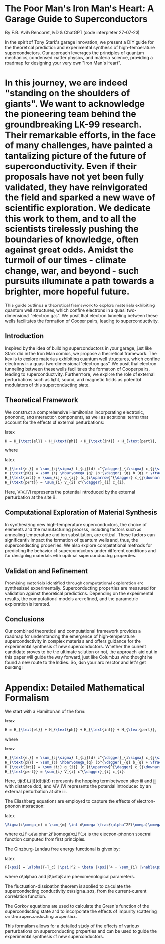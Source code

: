 The Poor Man's Iron Man's Heart: A Garage Guide to Superconductors
==================================================================

By F.B. Avila Rencoret, MD & ChatGPT (code interpreter 27-07-23)

In the spirit of Tony Stark's garage innovation, we present a DIY guide for the theoretical prediction and experimental synthesis of high-temperature superconductors. Our approach leverages the principles of quantum mechanics, condensed matter physics, and material science, providing a roadmap for designing your very own "Iron Man's Heart". 

In this journey, we are indeed "standing on the shoulders of giants". We want to acknowledge the pioneering team behind the groundbreaking LK-99 research. Their remarkable efforts, in the face of many challenges, have painted a tantalizing picture of the future of superconductivity. Even if their proposals have not yet been fully validated, they have reinvigorated the field and sparked a new wave of scientific exploration. We dedicate this work to them, and to all the scientists tirelessly pushing the boundaries of knowledge, often against great odds. Amidst the turmoil of our times - climate change, war, and beyond - such pursuits illuminate a path towards a brighter, more hopeful future.
==================================================================

This guide outlines a theoretical framework to explore materials exhibiting quantum well structures, which confine electrons in a quasi two-dimensional "electron gas". We posit that electron tunneling between these wells facilitates the formation of Cooper pairs, leading to superconductivity.

Introduction
------------

Inspired by the idea of building superconductors in your garage, just like Stark did in the Iron Man comics, we propose a theoretical framework. The key is to explore materials exhibiting quantum well structures, which confine electrons in a quasi two-dimensional "electron gas". We posit that electron tunneling between these wells facilitates the formation of Cooper pairs, leading to superconductivity. Furthermore, we explore the role of external perturbations such as light, sound, and magnetic fields as potential modulators of this superconducting state.

Theoretical Framework
---------------------

We construct a comprehensive Hamiltonian incorporating electronic, phononic, and interaction components, as well as additional terms that account for the effects of external perturbations:

latex

```latex
H = H_{\text{el}} + H_{\text{ph}} + H_{\text{int}} + H_{\text{pert}},
```

where

latex

```latex
H_{\text{el}} = \sum_{ij\sigma} t_{ij}(d) c^{\dagger}_{i\sigma} c_{j\sigma},
H_{\text{ph}} = \sum_{q} \hbar\omega_{q} (b^{\dagger}_{q} b_{q} + \frac{1}{2}),
H_{\text{int}} = \sum_{ij} g_{ij} (c_{i\uparrow}^{\dagger} c_{j\downarrow}^{\dagger} + h.c.),
H_{\text{pert}} = \sum_{i} V_{i} c^{\dagger}_{i} c_{i},
```

Here, ViV\_iVi​ represents the potential introduced by the external perturbation at the site iii.

Computational Exploration of Material Synthesis
-----------------------------------------------

In synthesizing new high-temperature superconductors, the choice of elements and the manufacturing process, including factors such as annealing temperature and ion substitution, are critical. These factors can significantly impact the formation of quantum wells and, thus, the superconducting properties. We also explore computational methods for predicting the behavior of superconductors under different conditions and for designing materials with optimal superconducting properties.

Validation and Refinement
-------------------------

Promising materials identified through computational exploration are synthesized experimentally. Superconducting properties are measured for validation against theoretical predictions. Depending on the experimental results, the computational models are refined, and the parametric exploration is iterated.

Conclusions
-----------

Our combined theoretical and computational framework provides a roadmap for understanding the emergence of high-temperature superconductivity in complex materials and offers guidance for the experimental synthesis of new superconductors. Whether the current candidate proves to be the ultimate solution or not, the approach laid out in this paper will guide the way forward, just like Columbus who thought he found a new route to the Indies. So, don your arc reactor and let's get building!

Appendix: Detailed Mathematical Formalism
=========================================

We start with a Hamiltonian of the form:

latex

```latex
H = H_{\text{el}} + H_{\text{ph}} + H_{\text{int}} + H_{\text{pert}},
```

where

latex

```latex
H_{\text{el}} = \sum_{ij\sigma} t_{ij}(d) c^{\dagger}_{i\sigma} c_{j\sigma},
H_{\text{ph}} = \sum_{q} \hbar\omega_{q} (b^{\dagger}_{q} b_{q} + \frac{1}{2}),
H_{\text{int}} = \sum_{ij} g_{ij} (c_{i\uparrow}^{\dagger} c_{j\downarrow}^{\dagger} + h.c.),
H_{\text{pert}} = \sum_{i} V_{i} c^{\dagger}_{i} c_{i}.
```

Here, tij(d)t\_{ij}(d)tij​(d) represents the hopping term between sites iii and jjj with distance ddd, and ViV\_iVi​ represents the potential introduced by an external perturbation at site iii.

The Eliashberg equations are employed to capture the effects of electron-phonon interaction:

latex

```latex
\Sigma(i\omega_n) = \sum_{m} \int d\omega \frac{\alpha^2F(\omega)\omega}{\omega^2 - \omega_m^2},
```

where α2F(ω)\\alpha^2F(\\omega)α2F(ω) is the electron-phonon spectral function computed from first principles.

The Ginzburg-Landau free energy functional is given by:

latex

```latex
F[\psi] = \alpha(T-T_c) |\psi|^2 + \beta |\psi|^4 + \sum_{i} |\nabla\psi_i|^2,
```

where α\\alphaα and β\\betaβ are phenomenological parameters.

The fluctuation-dissipation theorem is applied to calculate the superconducting conductivity σs\\sigma\_sσs​, from the current-current correlation function.

The Gorkov equations are used to calculate the Green's function of the superconducting state and to incorporate the effects of impurity scattering on the superconducting properties.

This formalism allows for a detailed study of the effects of various perturbations on superconducting properties and can be used to guide the experimental synthesis of new superconductors.
